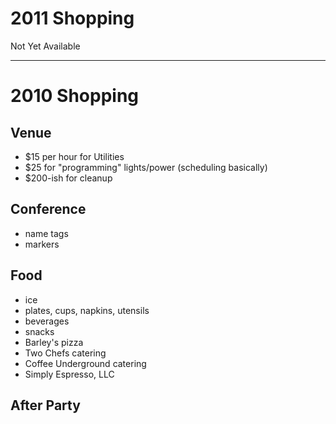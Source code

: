 # 2011 Shopping #
Not Yet Available


---


# 2010 Shopping #

## Venue ##

  * $15 per hour for Utilities
  * $25 for "programming" lights/power (scheduling basically)
  * $200-ish for cleanup

## Conference ##

  * name tags
  * markers

## Food ##

  * ice
  * plates, cups, napkins, utensils
  * beverages
  * snacks
  * Barley's pizza
  * Two Chefs catering
  * Coffee Underground catering
  * Simply Espresso, LLC

## After Party ##